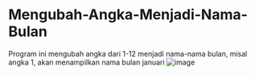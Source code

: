 # Mengubah-Angka-Menjadi-Nama-Bulan
Program ini mengubah angka dari 1-12 menjadi nama-nama bulan, misal angka 1, akan menampilkan nama bulan januari
![image](https://user-images.githubusercontent.com/107126204/204097583-c4623ca3-3011-40c6-a636-c694808e6412.png)

